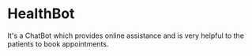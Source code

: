# HealthBot
It's a ChatBot which provides online assistance and is very helpful to the patients to book appointments.
